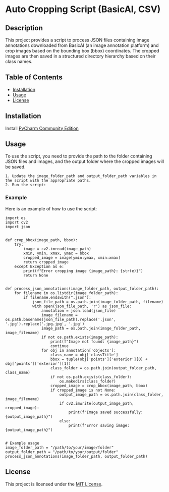 
# Auto Cropping Script (BasicAI, CSV)
## Description
This project provides a script to process JSON files containing image annotations downloaded from BasicAI (an image annotation platform) and crop images based on the bounding box (bbox) coordinates. The cropped images are then saved in a structured directory hierarchy based on their class names.

## Table of Contents
- [Installation](#installation)
- [Usage](#usage)
- [License](#license)

## Installation
Install [PyCharm Community Edition](https://www.jetbrains.com/pycharm/download/?section=windows)

## Usage
To use the script, you need to provide the path to the folder containing JSON files and images, and the output folder where the cropped images will be saved.

    1. Update the image_folder_path and output_folder_path variables in the script with the appropriate paths.
    2. Run the script:

### Example
Here is an example of how to use the script:

    import os
    import cv2
    import json


    def crop_bbox(image_path, bbox):
        try:
            image = cv2.imread(image_path)
            xmin, ymin, xmax, ymax = bbox
            cropped_image = image[ymin:ymax, xmin:xmax]
            return cropped_image
        except Exception as e:
            print(f"Error cropping image {image_path}: {str(e)}")
            return None


    def process_json_annotations(image_folder_path, output_folder_path):
        for filename in os.listdir(image_folder_path):
            if filename.endswith(".json"):
                json_file_path = os.path.join(image_folder_path, filename)
                with open(json_file_path, 'r') as json_file:
                    annotation = json.load(json_file)
                    image_filename = os.path.basename(json_file_path).replace('.json', '.jpg').replace('.jpg.jpg', '.jpg')
                    image_path = os.path.join(image_folder_path, image_filename)
                    if not os.path.exists(image_path):
                        print(f"Image not found: {image_path}")
                        continue
                    for obj in annotation['objects']:
                        class_name = obj['classTitle']
                        bbox = tuple(obj['points']['exterior'][0] + obj['points']['exterior'][1])
                        class_folder = os.path.join(output_folder_path, class_name)
                        if not os.path.exists(class_folder):
                            os.makedirs(class_folder)
                        cropped_image = crop_bbox(image_path, bbox)
                        if cropped_image is not None:
                            output_image_path = os.path.join(class_folder, image_filename)
                            if cv2.imwrite(output_image_path, cropped_image):
                                print(f"Image saved successfully: {output_image_path}")
                            else:
                                print(f"Error saving image: {output_image_path}")


    # Example usage
    image_folder_path = "/path/to/your/image/folder"
    output_folder_path = "/path/to/your/output/folder"
    process_json_annotations(image_folder_path, output_folder_path)


## License
This project is licensed under the [MIT License](https://www.mit.edu/~amini/LICENSE.md).



